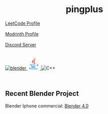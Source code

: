   <h1 align="center">pingplus</h1>

<p align="left">
</p>
<a href="https://leetcode.com/u/niklasximuenchen/">LeetCode Profile</a><br><br>
<a href="https://modrinth.com/user/pingplus">Modrinth Profile</a><br><br>
<a href="https://discord.gg/S9vcxrxQHX">Discord Server</a><br><br>



<p align="left"> 

  </a> 
  <a href="https://www.blender.org/" target="_blank" rel="noreferrer"> 
    <img src="https://download.blender.org/branding/community/blender_community_badge_white.svg" alt="blender" width="40" height="40"/> 
  </a> 
  <a href="https://www.java.com" target="_blank" rel="noreferrer">
    <img src="https://raw.githubusercontent.com/devicons/devicon/master/icons/java/java-original.svg" alt="java" width="40" height="40"/>
  </a>
  <img src="https://cdn.jsdelivr.net/npm/simple-icons@v8/icons/cplusplus.svg" alt="C++" width="40" height="40"/>
  </a>
</p>



<br> <!-- This creates a line break -->

## Recent Blender Project

Blender Iphone commercial: [Blender 4.0 ](https://www.youtube.com/watch?v=ITAh89Abay0)
